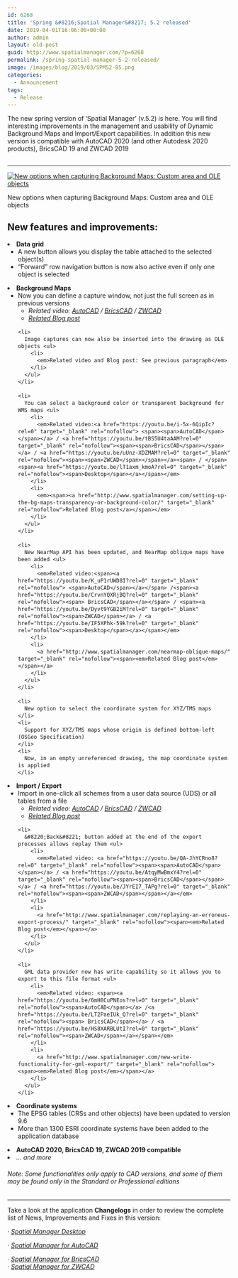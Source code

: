 ```yaml
---
id: 6268
title: 'Spring &#8216;Spatial Manager&#8217; 5.2 released'
date: 2019-04-01T16:06:00+00:00
author: admin
layout: old-post
guid: http://www.spatialmanager.com/?p=6268
permalink: /spring-spatial-manager-5-2-released/
image: /images/blog/2019/03/SPM52-85.png
categories:
  - Announcement
tags:
  - Release
---
```

<p>
  The new spring version of &#8216;Spatial Manager&#8217; (v.5.2) is here. You will find interesting improvements in the management and usability of Dynamic Background Maps and Import/Export capabilities. In addition this new version is compatible with AutoCAD 2020 (and other Autodesk 2020 products), BricsCAD 19 and ZWCAD 2019
</p>

<p>
  <!--more-->
</p>

<h2>
</h2>

* * *

<div>
  <a href="/images/blog/2019/03/NewCaptureWindow.png" target="_blank" rel="nofollow"><img src="/images/blog/2019/03/NewCaptureWindow-1024x606.png" alt="New options when capturing Background Maps: Custom area and OLE objects" width="625" height="370" srcset="/images/blog/2019/03/NewCaptureWindow-1024x606.png 1024w, /images/blog/2019/03/NewCaptureWindow-300x177.png 300w, /images/blog/2019/03/NewCaptureWindow-768x454.png 768w, /images/blog/2019/03/NewCaptureWindow-624x369.png 624w, /images/blog/2019/03/NewCaptureWindow.png 1390w" sizes="(max-width: 625px) 100vw, 625px" /></a>
  
  <p>
    New options when capturing Background Maps: Custom area and OLE objects
  </p>
</div>

<h2>
</h2>

<h2>
  <span>New features and improvements:</span>
</h2>

<li>
  <span><strong>Data grid</strong></span> <ul>
    <li>
      A new button allows you display the table attached to the selected object(s)
    </li>
    <li>
      &#8220;Forward&#8221; row navigation button is now also active even if only one object is selected
    </li>
  </ul>
</li>

<li>
  <strong><span>Background Maps</span></strong> <ul>
    <li>
      Now you can define a capture window, not just the full screen as in previous versions <ul>
        <li>
          <em>Related video: <span><a href="https://youtu.be/ovgiZP9VSFU?rel=0" target="_blank" rel="nofollow"><span>AutoCAD</span></a> / <a href="https://youtu.be/K5iu7LWB_Xk?rel=0" target="_blank" rel="nofollow"><span>BricsCAD</span></a> / <a href="https://youtu.be/tN2SZD_hx0o?rel=0" target="_blank" rel="nofollow"><span>ZWCAD</span></a></span></em>
        </li>
        <li>
          <a href="http://www.spatialmanager.com/custom-areas-and-ole-objects-when-snapshoting/" target="_blank" rel="nofollow"><span><em>Related Blog post</em></span></a>
        </li>
      </ul>
    </li>
    
    <li>
      Image captures can now also be inserted into the drawing as OLE objects <ul>
        <li>
          <em>Related video and Blog post: See previous paragraph</em>
        </li>
      </ul>
    </li>
    
    <li>
      You can select a background color or transparent background for WMS maps <ul>
        <li>
          <em>Related video:<a href="https://youtu.be/i-5x-6QipIc?rel=0" target="_blank" rel="nofollow"> <span><span>AutoCAD</span></span></a> / <a href="https://youtu.be/tBS5U4taAAM?rel=0" target="_blank" rel="nofollow"><span><span>BricsCAD</span></span></a> / <a href="https://youtu.be/uUnz-XDZMAM?rel=0" target="_blank" rel="nofollow"><span><span>ZWCAD</span></span></a><span> / </span><span><a href="https://youtu.be/lT1axm_kmoA?rel=0" target="_blank" rel="nofollow"><span>Desktop</span></a></span></em>
        </li>
        <li>
          <em><span><a href="http://www.spatialmanager.com/setting-up-the-bg-maps-transparency-or-background-color/" target="_blank" rel="nofollow">Related Blog post</a></span></em>
        </li>
      </ul>
    </li>
    
    <li>
      New NearMap API has been updated, and NearMap oblique maps have been added <ul>
        <li>
          <em>Related video:<span><a href="https://youtu.be/K_uP1rUWD8I?rel=0" target="_blank" rel="nofollow"> <span>AutoCAD</span></a></span> /<span><a href="https://youtu.be/CrvnYQXRjBQ?rel=0" target="_blank" rel="nofollow"><span> BricsCAD</span></a></span> / <span><a href="https://youtu.be/Dyvt9YGB2iM?rel=0" target="_blank" rel="nofollow"><span>ZWCAD</span></a> / <a href="https://youtu.be/IF5XPhk-59k?rel=0" target="_blank" rel="nofollow"><span>Desktop</span></a></span></em>
        </li>
        <li>
          <a href="http://www.spatialmanager.com/nearmap-oblique-maps/" target="_blank" rel="nofollow"><span><em>Related Blog post</em></span></a>
        </li>
      </ul>
    </li>
    
    <li>
      New option to select the coordinate system for XYZ/TMS maps
    </li>
    <li>
      Support for XYZ/TMS maps whose origin is defined bottom-left (OSGeo Specification)
    </li>
    <li>
      Now, in an empty unreferenced drawing, the map coordinate system is applied
    </li>
  </ul>
</li>

<li>
  <span><strong>Import / Export</strong></span> <ul>
    <li>
      Import in one-click all schemes from a user data source (UDS) or all tables from a file <ul>
        <li>
          <em>Related video: <a href="https://youtu.be/ELLN_nnYZZE?rel=0" target="_blank" rel="nofollow"><span><span>AutoCAD</span></span></a> / <a href="https://youtu.be/3wcGSjOYRK4?rel=0" target="_blank" rel="nofollow"><span><span>BricsCAD</span></span></a> / <a href="https://youtu.be/L-F0GLc_HBs?rel=0" target="_blank" rel="nofollow"><span><span>ZWCAD</span></span></a></em>
        </li>
        <li>
          <span><em><a href="http://www.spatialmanager.com/now-also-import-all-tables-from-udss-or-files/" target="_blank" rel="nofollow">Related Blog post</a></em></span>
        </li>
      </ul>
    </li>
    
    <li>
      &#8220;Back&#8221; button added at the end of the export processes allows replay them <ul>
        <li>
          <em>Related video: <a href="https://youtu.be/QA-JhYCRno8?rel=0" target="_blank" rel="nofollow"><span><span>AutoCAD</span></span></a> / <a href="https://youtu.be/AtqyMwBmxY4?rel=0" target="_blank" rel="nofollow"><span><span>BricsCAD</span></span></a> / <a href="https://youtu.be/JYrEI7_TAPg?rel=0" target="_blank" rel="nofollow"><span><span>ZWCAD</span></span></a></em>
        </li>
        <li>
          <a href="http://www.spatialmanager.com/replaying-an-erroneus-export-process/" target="_blank" rel="nofollow"><span><em>Related Blog post</em></span></a>
        </li>
      </ul>
    </li>
    
    <li>
      GML data provider now has write capability so it allows you to export to this file format <ul>
        <li>
          <em>Related video: <span><a href="https://youtu.be/6mH8CuPNEos?rel=0" target="_blank" rel="nofollow"><span>AutoCAD</span></a> /<a href="https://youtu.be/LT2PaeIUk_Q?rel=0" target="_blank" rel="nofollow"><span> BricsCAD</span></a> / <a href="https://youtu.be/HS8XARBLUtI?rel=0" target="_blank" rel="nofollow"><span>ZWCAD</span></a></span></em>
        </li>
        <li>
          <a href="http://www.spatialmanager.com/new-write-functionality-for-gml-export/" target="_blank" rel="nofollow"><span><em>Related Blog post</em></span></a>
        </li>
      </ul>
    </li>
  </ul>
</li>

<li>
  <span><strong>Coordinate systems</strong></span> <ul>
    <li>
      The EPSG tables (CRSs and other objects) have been updated to version 9.6
    </li>
    <li>
      More than 1300 ESRI coordinate systems have been added to the application database
    </li>
  </ul>
</li>

<li>
  <strong><span>AutoCAD 2020, BricsCAD 19, ZWCAD 2019 compatible</span></strong>
</li>
<li>
  <em>&#8230; and more</em>
</li>

###### _Note: Some functionalities only apply to CAD versions, and some of them may be found only in the Standard or Professional editions_

<h2>
</h2>

* * *

Take a look at the application **Changelogs** in order to review the complete list of News, Improvements and Fixes in this version:

_· <a href="http://wiki.spatialmanager.com/index.php/Spatial_Manager_Desktop%E2%84%A2_Changelog" target="_blank" rel="nofollow">Spatial Manager Desktop</a>_
  
 _· <a href="http://wiki.spatialmanager.com/index.php/Spatial_Manager%E2%84%A2_for_AutoCAD_Changelog" target="_blank" rel="nofollow">Spatial Manager for AutoCAD</a>_
  
 _· <a href="http://wiki.spatialmanager.com/index.php/Spatial_Manager%E2%84%A2_for_BricsCAD_Changelog" target="_blank" rel="nofollow">Spatial Manager for BricsCAD<br /> </a>· <a href="http://wiki.spatialmanager.com/index.php/Spatial_Manager%E2%84%A2_for_ZWCAD_Changelog" target="_blank" rel="nofollow">Spatial Manager for ZWCAD</a>_
